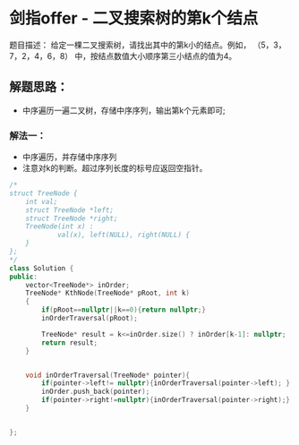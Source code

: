 # 剑指offer - 二叉搜索树的第k个结点
题目描述： 给定一棵二叉搜索树，请找出其中的第k小的结点。例如， （5，3，7，2，4，6，8）    中，按结点数值大小顺序第三小结点的值为4。

## 解题思路：
- 中序遍历一遍二叉树，存储中序序列，输出第k个元素即可;


### 解法一：
- 中序遍历，并存储中序序列
- 注意对k的判断。超过序列长度的标号应返回空指针。

```c++
/*
struct TreeNode {
    int val;
    struct TreeNode *left;
    struct TreeNode *right;
    TreeNode(int x) :
            val(x), left(NULL), right(NULL) {
    }
};
*/
class Solution {
public:
    vector<TreeNode*> inOrder;
    TreeNode* KthNode(TreeNode* pRoot, int k)
    {
        if(pRoot==nullptr||k==0){return nullptr;}
        inOrderTraversal(pRoot);

        TreeNode* result = k<=inOrder.size() ? inOrder[k-1]: nullptr;
        return result;
    }


    void inOrderTraversal(TreeNode* pointer){
        if(pointer->left!= nullptr){inOrderTraversal(pointer->left); }
        inOrder.push_back(pointer);
        if(pointer->right!=nullptr){inOrderTraversal(pointer->right);}
    }


};
```
